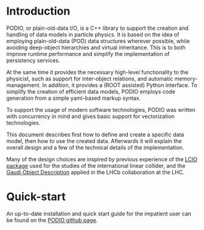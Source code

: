 # Introduction

PODIO, or plain-old-data I/O, is a C++ library to support the creation and handling of data models in particle physics. It is based on the idea of employing plain-old-data (POD) data structures wherever possible, while avoiding deep-object hierarchies and virtual inheritance. This is to both improve runtime performance and simplify the implementation of persistency services.

At the same time it provides the necessary high-level functionality to the physicist, such as support for inter-object relations, and automatic memory-management. In addition, it provides a (ROOT assisted) Python interface. To simplify the creation of efficient data models, PODIO employs code generation from a simple yaml-based markup syntax.

To support the usage of modern software technologies, PODIO was written with concurrency in mind and gives basic support for vectorization technologies.

This document describes first how to define and create a specific data model, then how to use the created data. Afterwards it will explain the overall design and a few of the technical details of the implementation.

Many of the design choices are inspired by previous experience of the [LCIO package](http://lcio.desy.de/) used for the studies of the international linear collider, and the [Gaudi Object Description](http://lhcb-comp.web.cern.ch/lhcb-comp/Frameworks/DataDictionary/Documents/GaudiObjDesc_docu.pdf) applied in the LHCb collaboration at the LHC.

# Quick-start

An up-to-date installation and quick start guide for the impatient user can be found on the [PODIO github page](https://github.com/AIDASoft/podio).
